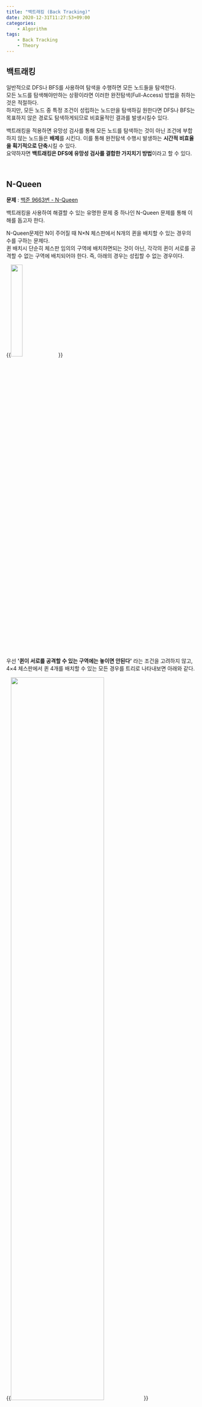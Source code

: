 ```yaml
---
title: "백트래킹 (Back Tracking)"
date: 2020-12-31T11:27:53+09:00
categories:
    - Algorithm
tags:
    - Back Tracking
    - Theory
---
```


## 백트래킹

일반적으로 DFS나 BFS를 사용하여 탐색을 수행하면 모든 노드들을 탐색한다.     
모든 노드를 탐색해야만하는 상황이라면 이러한 완전탐색(Full-Access) 방법을 취하는 것은 적절하다.      
하지만, 모든 노드 중 특정 조건이 성립하는 노드만을 탐색하길 원한다면 DFS나 BFS는 목표하지 않은 경로도 탐색하게되므로 비효율적인 결과를 발생시킬수 있다.     

백트래킹을 적용하면 유망성 검사를 통해 모든 노드를 탐색하는 것이 아닌 조건에 부합하지 않는 노드들은 **배제**를 시킨다.
이를 통해 완전탐색 수행시 발생하는 **시간적 비효율을 획기적으로 단축**시킬 수 있다.     
요약하자면 **백트래킹은 DFS에 유망성 검사를 결합한 가지치기 방법**이라고 할 수 있다.

<br/>

## N-Queen

**문제** : [백준 9663번 - N-Queen](https://www.acmicpc.net/problem/9663)    

백트래킹을 사용하여 해결할 수 있는 유명한 문제 중 하나인 N-Queen 문제를 통해 이해를 돕고자 한다.

N-Queen문제란 N이 주어질 때 N×N 체스판에서 N개의 퀸을 배치할 수 있는 경우의 수를 구하는 문제다.     
퀸 배치시 단순히 체스판 임의의 구역에 배치하면되는 것이 아닌, 각각의 퀸이 서로를 공격할 수 없는 구역에 배치되어야 한다. 즉, 아래의 경우는 성립할 수 없는 경우이다.

{{<image src="/images/2020-12-31-back_tracking/n-queen-1.png" width="25%">}}

<br/>
<br/>

우선 **'퀸이 서로를 공격할 수 있는 구역에는 놓이면 안된다'** 라는 조건을 고려하지 않고, 4×4 체스판에서 퀸 4개를 배치할 수 있는 모든 경우를 트리로 나타내보면 아래와 같다.

{{<image src="/images/2020-12-31-back_tracking/n-queen-2.png" width="70%">}}

- $(1,1)$에 첫번째, $(2,1)$에 두번째, $(3,1)$에 세번째, $(4,1)$에 퀸을 배치        
- $(1,1)$에 첫번째, $(2,1)$에 두번째, $(3,1)$에 세번째, $(4,2)$에 퀸을 배치        
...

이제 **'퀸이 서로를 공격할 수 있는 구역에는 놓이면 안된다'** 라는 조건(유망성 검사)을 적용하여 트리의 시작점에서부터 탐색을 시작해보자.     
<br/>

- **첫번째 퀸을 $(1,1)$에 배치**

    {{<image src="/images/2020-12-31-back_tracking/n-queen-3.png" width="93%">}}

    - 두번째 퀸을 $(2,1)$에 배치 가능한가? 아니오.
    - 두번째 퀸을 $(2,2)$에 배치 가능한가? 아니오.
    - 두번째 퀸을 $(2,3)$에 배치 가능한가? 예.

<br/>

- **두번째 퀸을 $(2,3)$에 배치**

    {{<image src="/images/2020-12-31-back_tracking/n-queen-4.png" width="80%">}}

    - 세번째 퀸을 $(3,1)$에 배치 가능한가? 아니오.
    - 세번째 퀸을 $(3,2)$에 배치 가능한가? 아니오.
    - 세번째 퀸을 $(3,3)$에 배치 가능한가? 아니오.
    - 세번째 퀸을 $(3,4)$에 배치 가능한가? 아니오.

    세번째 퀸이 놓일 수 있는 구역이 없다.       
    즉, $(2,3)$은 유망하지 못하므로 되추적을 진행하여 이전단계인 $(1,1)$에 첫번째 퀸을 배치하는 경우로 돌아간다.

<br/>

- **첫번째 퀸을 $(1,1)$에 배치**

    {{<image src="/images/2020-12-31-back_tracking/n-queen-5.png" width="93%">}}

    - 두번째 퀸을 $(2,4)$에 배치 가능한가? 예.

<br/>

- **두번째 퀸을 $(2,4)$에 배치**

    {{<image src="/images/2020-12-31-back_tracking/n-queen-6.png" width="80%">}}

    - 세번째 퀸을 $(3,1)$에 배치 가능한가? 아니오.
    - 세번째 퀸을 $(3,2)$에 배치 가능한가? 예.

<br/>

- **세번째 퀸을 $(3,2)$에 배치**

    {{<image src="/images/2020-12-31-back_tracking/n-queen-7.png" width="80%">}}

    - 네번째 퀸을 $(4,1)$에 배치 가능한가? 아니오.
    - 네번째 퀸을 $(4,2)$에 배치 가능한가? 아니오.
    - 네번째 퀸을 $(4,3)$에 배치 가능한가? 아니오.
    - 네번째 퀸을 $(4,4)$에 배치 가능한가? 아니오.

    네번째 퀸이 놓일 수 있는 구역이 없다.       
    $(3,4)$에 세번째 퀸을 배치하는 경우는 유망하지 못하므로 되추적을 진행하여 이전 단계로 돌아간다.       

<br/>

- **두번째 퀸을 $(2,4)$에 배치**

    {{<image src="/images/2020-12-31-back_tracking/n-queen-8.png" width="80%">}}

    - 세번째 퀸을 $(3,3)$에 배치 가능한가? 아니오.
    - 세번째 퀸을 $(3,4)$에 배치 가능한가? 아니오.

네번째 퀸을 배치할 수 있는 구역이 존재하지 않는다.      
따라서 $(1,1)$에 첫번째 퀸을 배치하는 경우는 유망하지 못하다는 결론이 나오며 $(1,2)$부터 탐색을 이어나간다.

첫번째 퀸이 $(1,1)$ 위치에 유망한가 여부에 대해서만 놓고 봤을 때,       
'유망하지 않다.' 라는 답을 도출하기까지 13번(1 + 4 + 4 + 4)의 노드 방문이 이루어졌다. 백트래킹을 수행하지 않고 DFS를 진행했을 때는 85(1 + 4 + 16 + 64)번의 노드를 방문해야하므로 백트래킹을 적용하면 수행시간의 효율이 향상된다는 것을 알 수 있다.

### Code

백준에서 AC를 받은 코드를 첨부한다.

```cpp
#include <iostream>
#include <vector>
#define MAX 16;
using namespace std;

int n, ans = 0;
vector<int> col;

//유망한 위치인가?
bool possible(int cur){
    for(int i=1; i < cur; i++){
        //가로 세로 검사
        if(col[i] == col[cur]) return false;

        //대각 검사
        if(abs(cur - i) == abs(col[cur] - col[i])) return false;
    }
    return true;
}

void dfs(int row){
    if(row > n){
        ans++;
        return;
    }

    for(int i=1; i<=n; i++){
        col[row] = i;

        if(possible(row)){
            dfs(row + 1);
        }
        else{
            col[row] = 0;
        }
    }
}

int main() {
    cin >> n;
    col.resize(n+1);

    for(int i=1; i<=n; i++){
        col[1] = i; //1,i부터 시작
        dfs(2);
    }

    cout << ans;
}
```

